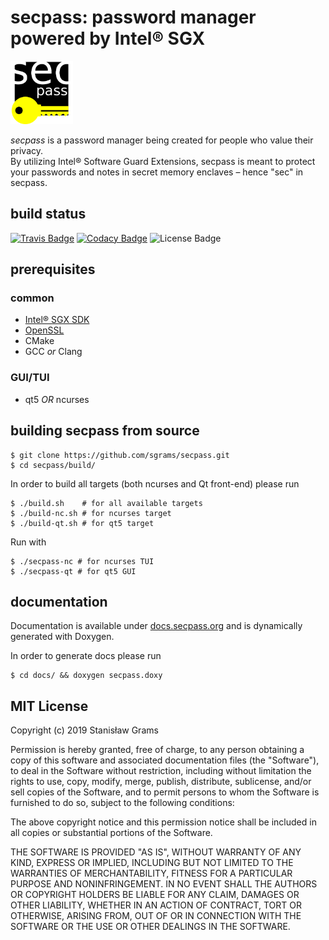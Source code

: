 # secpass: password manager powered by Intel® SGX
<img style="text-center;" src="https://raw.githubusercontent.com/sgrams/secpass/master/assets/logo.png" alt="logo" width="100"/>

*secpass* is a password manager being created for people who value their privacy. \
By utilizing Intel® Software Guard Extensions, secpass is meant to protect your passwords
and notes in secret memory enclaves – hence "sec" in secpass.

## build status
[![Travis Badge](https://travis-ci.org/sgrams/secpass.svg?branch=master)](https://travis-ci.org/sgrams/secpass)
[![Codacy Badge](https://api.codacy.com/project/badge/Grade/496080b6ae604018bbb243206e4f5433)](https://app.codacy.com/app/sgrams/secpass?utm_source=github.com&utm_medium=referral&utm_content=sgrams/secpass&utm_campaign=Badge_Grade_Dashboard)
![License Badge](https://img.shields.io/github/license/sgrams/secpass.svg?color=red)
## prerequisites
### common
- [Intel® SGX SDK](https://github.com/intel/linux-sgx)
- [OpenSSL](https://github.com/openssl/openssl)
- CMake
- GCC *or* Clang

### GUI/TUI
- qt5 *OR* ncurses

## building secpass from source
```
$ git clone https://github.com/sgrams/secpass.git
$ cd secpass/build/
```

In order to build all targets (both ncurses and Qt front-end) please run
```
$ ./build.sh    # for all available targets
$ ./build-nc.sh # for ncurses target
$ ./build-qt.sh # for qt5 target
````

Run with
```
$ ./secpass-nc # for ncurses TUI
$ ./secpass-qt # for qt5 GUI
```

## documentation
Documentation is available under [docs.secpass.org](https://docs.secpass.org/) and is dynamically
generated with Doxygen.

In order to generate docs please run
```
$ cd docs/ && doxygen secpass.doxy
```

## MIT License

Copyright (c) 2019 Stanisław Grams

Permission is hereby granted, free of charge, to any person obtaining a copy
of this software and associated documentation files (the "Software"), to deal
in the Software without restriction, including without limitation the rights
to use, copy, modify, merge, publish, distribute, sublicense, and/or sell
copies of the Software, and to permit persons to whom the Software is
furnished to do so, subject to the following conditions:

The above copyright notice and this permission notice shall be included in all
copies or substantial portions of the Software.

THE SOFTWARE IS PROVIDED "AS IS", WITHOUT WARRANTY OF ANY KIND, EXPRESS OR
IMPLIED, INCLUDING BUT NOT LIMITED TO THE WARRANTIES OF MERCHANTABILITY,
FITNESS FOR A PARTICULAR PURPOSE AND NONINFRINGEMENT. IN NO EVENT SHALL THE
AUTHORS OR COPYRIGHT HOLDERS BE LIABLE FOR ANY CLAIM, DAMAGES OR OTHER
LIABILITY, WHETHER IN AN ACTION OF CONTRACT, TORT OR OTHERWISE, ARISING FROM,
OUT OF OR IN CONNECTION WITH THE SOFTWARE OR THE USE OR OTHER DEALINGS IN THE
SOFTWARE.
